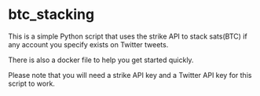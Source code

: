 # btc_stacking
This is a simple Python script that uses the strike API to stack sats(BTC) if any account you specify exists on Twitter tweets. 

There is also a docker file to help you get started quickly.

Please note that you will need a strike API key and a Twitter API key for this script to work.

